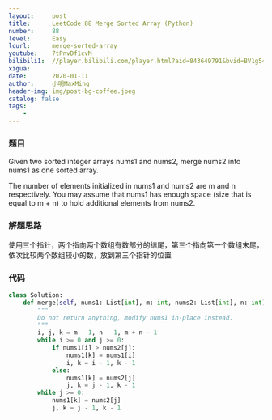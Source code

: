 ```yaml
---
layout:     post
title:      LeetCode 88 Merge Sorted Array (Python)
number:     88
level:      Easy
lcurl:      merge-sorted-array
youtube:    7tPnvDf1cvM
bilibili1:  //player.bilibili.com/player.html?aid=843649791&bvid=BV1g54y1s7ZG&cid=281387947&page=1
xigua:      
date:       2020-01-11
author:     小明MaxMing
header-img: img/post-bg-coffee.jpeg
catalog: false
tags:
    - 
---
```


### 题目

Given two sorted integer arrays nums1 and nums2, merge nums2 into nums1 as one sorted array.

The number of elements initialized in nums1 and nums2 are m and n respectively. You may assume that nums1 has enough space (size that is equal to m + n) to hold additional elements from nums2.

### 解题思路

使用三个指针，两个指向两个数组有数部分的结尾，第三个指向第一个数组末尾，依次比较两个数组较小的数，放到第三个指针的位置

### 代码
```python
class Solution:
    def merge(self, nums1: List[int], m: int, nums2: List[int], n: int) -> None:
        """
        Do not return anything, modify nums1 in-place instead.
        """
        i, j, k = m - 1, n - 1, m + n - 1
        while i >= 0 and j >= 0:
            if nums1[i] > nums2[j]:
                nums1[k] = nums1[i]
                i, k = i - 1, k - 1
            else:
                nums1[k] = nums2[j]
                j, k = j - 1, k - 1
        while j >= 0:
            nums1[k] = nums2[j]
            j, k = j - 1, k - 1
```
